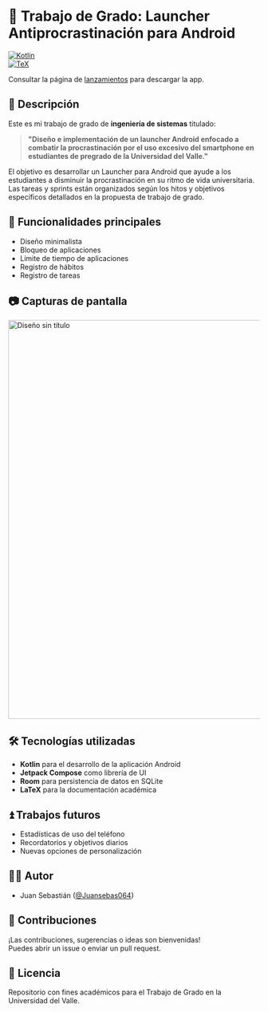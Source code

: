 # 📱 Trabajo de Grado: Launcher Antiprocrastinación para Android

[![Kotlin](https://img.shields.io/badge/Kotlin-68.7%25-blueviolet?logo=kotlin&logoColor=white)](https://kotlinlang.org/)  
[![TeX](https://img.shields.io/badge/TeX-31.3%25-008080?logo=latex&logoColor=white)](https://www.latex-project.org/)

Consultar la página de [lanzamientos](https://github.com/Juansebas064/Trabajo-de-grado/releases) para descargar la app.

## 📝 Descripción

Este es mi trabajo de grado de **ingeniería de sistemas** titulado:

> **"Diseño e implementación de un launcher Android enfocado a combatir la procrastinación por el uso excesivo del smartphone en estudiantes de pregrado de la Universidad del Valle."**

El objetivo es desarrollar un Launcher para Android que ayude a los estudiantes a disminuir la procrastinación en su ritmo de vida universitaria. Las tareas y sprints están organizados según los hitos y objetivos específicos detallados en la propuesta de trabajo de grado.

## 🚀 Funcionalidades principales

- Diseño minimalista
- Bloqueo de aplicaciones
- Límite de tiempo de aplicaciones
- Registro de hábitos
- Registro de tareas


## 📷 Capturas de pantalla
<img width="1080" height="800" alt="Diseño sin título" src="https://github.com/user-attachments/assets/f460027b-c94a-4b8f-9bee-2c7c6ba9bfdc" />


<!--
## 🏁 Metodología

El desarrollo de este launcher se basa en sprints y actividades derivados de los objetivos específicos del proyecto, organizados como hitos.  
Cada sprint corresponde a una etapa clave en el avance del trabajo de grado.



## 📂 Estructura del repositorio

- `app/` : Código fuente principal del launcher en Kotlin  
- `documentacion/` : Archivos y avances escritos en LaTeX  
- `README.md` : Este archivo  
- Otros archivos relevantes para la gestión del proyecto
-->

## 🛠️ Tecnologías utilizadas

- **Kotlin** para el desarrollo de la aplicación Android
- **Jetpack Compose** como librería de UI
- **Room** para persistencia de datos en SQLite
- **LaTeX** para la documentación académica

## ⏫ Trabajos futuros

- Estadísticas de uso del teléfono
- Recordatorios y objetivos diarios
- Nuevas opciones de personalización


## 👨‍🎓 Autor

- Juan Sebastián ([@Juansebas064](https://github.com/Juansebas064))


## 📢 Contribuciones

¡Las contribuciones, sugerencias o ideas son bienvenidas!  
Puedes abrir un issue o enviar un pull request.


## 📃 Licencia

Repositorio con fines académicos para el Trabajo de Grado en la Universidad del Valle.
